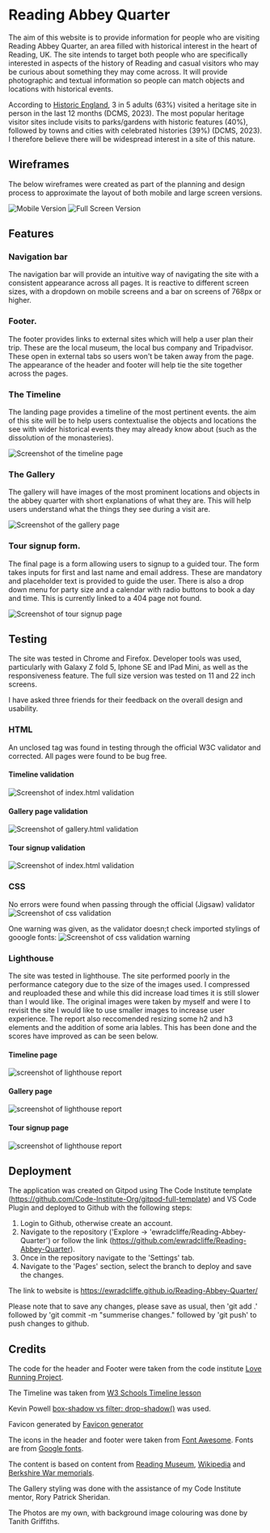 # Reading Abbey Quarter

The aim of this website is to provide information for people who are visiting Reading Abbey Quarter, an area filled with historical interest in the heart of Reading, UK. The site intends to target both people who are specifically interested in aspects of the history of Reading and casual visitors who may be curious about something they may come across. It will provide photographic and textual information so people can match objects and locations with historical events. 

According to [Historic England](https://historicengland.org.uk/research/heritage-counts/heritage-and-economy/visitor-economy/), 3 in 5 adults (63%) visited a heritage site in person in the last 12 months (DCMS, 2023). The most popular heritage visitor sites include visits to parks/gardens with historic features (40%), followed by towns and cities with celebrated histories (39%) (DCMS, 2023). I therefore believe there will be widespread interest in a site of this nature.

## Wireframes
The below wireframes were created as part of the planning and design process to approximate the layout of both mobile and large screen versions.

![Mobile Version](assets/images/wireframesmobileversion.jpeg)
![Full Screen Version](assets/images/wireframefullscreen.jpeg)
## Features
### Navigation bar
The navigation bar will provide an intuitive way of navigating the site with a consistent appearance across all pages. It is reactive to different screen sizes, with a dropdown on mobile screens and a bar on screens of 768px or higher. 

### Footer. 
The footer provides links to external sites which will help a user plan their trip. These are the local museum, the local bus company and Tripadvisor. These open in external tabs so users won't be taken away from the page.
The appearance of the header and footer will help  tie the site together across the pages. 

### The Timeline
The landing page provides a timeline of the most pertinent events. the aim of this site will be to help users contextualise the objects and locations the see with wider historical events they may already know about (such as the dissolution of the monasteries).

![Screenshot of the timeline page](assets/images/timelinepage.jpg)

### The Gallery
The gallery will have images of the most prominent locations and objects in the abbey quarter with short explanations of what they are. This will help users understand what the things they see during a visit are.

![Screenshot of the gallery page](assets/images/gallerypage.jpg)

### Tour signup form.
The final page is a form allowing users to signup to a guided tour. The form takes inputs for first and last name and email address. These are mandatory and placeholder text is provided to guide the user. There is also a drop down menu for party size and a calendar with radio buttons to book a day and time. This is currently linked to a 404 page not found. 

![Screenshot of tour signup page](assets/images/tourpage.jpg)

## Testing

The site was tested in Chrome and Firefox. Developer tools was used, particularly with Galaxy Z fold 5, Iphone SE and IPad Mini, as well as the responsiveness feature. The full size version was tested on 11 and 22 inch screens. 
 
I have asked three friends for their feedback on the overall design and usability.

### HTML
An unclosed tag was found in testing through the official W3C validator and corrected. All pages were found to be bug free.

#### Timeline validation
 ![Screenshot of index.html validation](assets/images/index.htmlw3validator.png)

#### Gallery page validation
![Screenshot of gallery.html validation](assets/images/gallery.htmlw3validator.png)

#### Tour signup validation
![Screenshot of index.html validation](assets/images/toursignup.htmlw3validator.png)

### CSS
No errors were found when passing through the official (Jigsaw) validator
![Screenshot of css validation](assets/images/cssw3cvalidation.png)

One warning was given, as the validator doesn;t check imported stylings of gooogle fonts:
![Screenshot of css validation warning](assets/images/cssw3cvalidationwarning.png)

### Lighthouse
The site was tested in lighthouse. The site performed poorly in the performance category due to the size of the images used. I compressed and reuploaded these and while this did increase load times it is still slower than I would like. The original images were taken by myself and were I to revisit the site I would like to use smaller images to increase user experience.  The report also reccomended resizing some h2 and h3 elements and the addition of some aria lables. This has been done and the scores have improved as can be seen below.

#### Timeline page
![screenshot of lighthouse report](assets/images/index.htmllighthouse.png)

#### Gallery page
![screenshot of lighthouse report](assets/images/gallerylighthouse.png)

#### Tour signup page
![screenshot of lighthouse report](assets/images/tourlighthouse.png)

## Deployment

The application was created on Gitpod using The Code Institute template (https://github.com/Code-Institute-Org/gitpod-full-template) and VS Code Plugin and deployed to Github with the following steps:

1. Login to Github, otherwise create an account.
2. Navigate to the repository ('Explore -> 'ewradcliffe/Reading-Abbey-Quarter') or follow the link (https://github.com/ewradcliffe/Reading-Abbey-Quarter).
3. Once in the repository navigate to the 'Settings' tab.
4. Navigate to the 'Pages' section, select the branch to deploy and save the changes.

The link to website is https://ewradcliffe.github.io/Reading-Abbey-Quarter/

Please note that to save any changes, please save as usual, then 'git add .' followed by 'git commit -m "summerise changes." followed by 'git push' to push changes to github.

## Credits

The  code for the header and Footer were taken from the code institute [Love Running Project](https://codeinstitute.net).

The Timeline was taken from [W3 Schools Timeline lesson](https://www.w3schools.com/howto/howto_css_timeline.asp)

Kevin Powell [box-shadow vs filter: drop-shadow()](https://www.youtube.com/watch?v=8Z9zimqUCzA) was used.

Favicon generated by [Favicon generator](https://www.favicon-generator.org/)

The icons in the header and footer were taken from [Font Awesome](https://fontawesome.com/). Fonts are from [Google fonts](https://fonts.google.com/).

The content is based on content from [Reading Museum](https://www.readingmuseum.org.uk/), [Wikipedia](https://en.wikipedia.org/wiki/Reading_Abbey) and [Berkshire War memorials](http://www.berkswm.org/index.html). 

The Gallery styling was done with the assistance of my Code Institute mentor, Rory Patrick Sheridan.

The Photos are my own, with background image colouring was done by Tanith Griffiths.